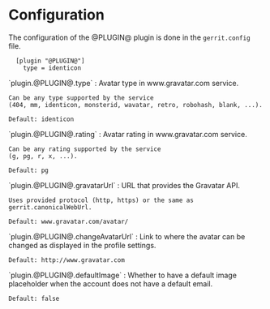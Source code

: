 Configuration
=============

The configuration of the @PLUGIN@ plugin is done in the `gerrit.config`
file.

```
  [plugin "@PLUGIN@"]
    type = identicon
```

<a id="type">
`plugin.@PLUGIN@.type`
:	Avatar type in www.gravatar.com service.

	Can be any type supported by the service
	(404, mm, identicon, monsterid, wavatar, retro, robohash, blank, ...).

	Default: identicon

<a id="rating">
`plugin.@PLUGIN@.rating`
:	Avatar rating in www.gravatar.com service.

	Can be any rating supported by the service
	(g, pg, r, x, ...).

	Default: pg

<a id="gravatarUrl">
`plugin.@PLUGIN@.gravatarUrl`
:	URL that provides the Gravatar API.

	Uses provided protocol (http, https) or the same as gerrit.canonicalWebUrl.

	Default: www.gravatar.com/avatar/

<a id="changeAvatarUrl">
`plugin.@PLUGIN@.changeAvatarUrl`
:	Link to where the avatar can be changed as displayed in the profile settings.

	Default: http://www.gravatar.com

<a id="defaultImage">
`plugin.@PLUGIN@.defaultImage`
:	Whether to have a default image placeholder when the account does not have
	a default email.

	Default: false
